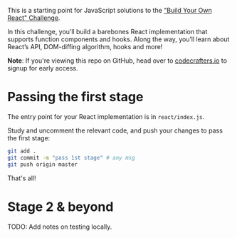 This is a starting point for JavaScript solutions to the
["Build Your Own React" Challenge](https://codecrafters.io/challenges/redis).

In this challenge, you’ll build a barebones React implementation that supports
function components and hooks. Along the way, you’ll learn about React’s API,
DOM-diffing algorithm, hooks and more!

**Note**: If you're viewing this repo on GitHub, head over to
[codecrafters.io](https://codecrafters.io) to signup for early access.

# Passing the first stage

The entry point for your React implementation is in `react/index.js`.

Study and uncomment the relevant code, and push your changes to pass the first
stage:

```sh
git add .
git commit -m "pass 1st stage" # any msg
git push origin master
```

That's all!

# Stage 2 & beyond

TODO: Add notes on testing locally.

